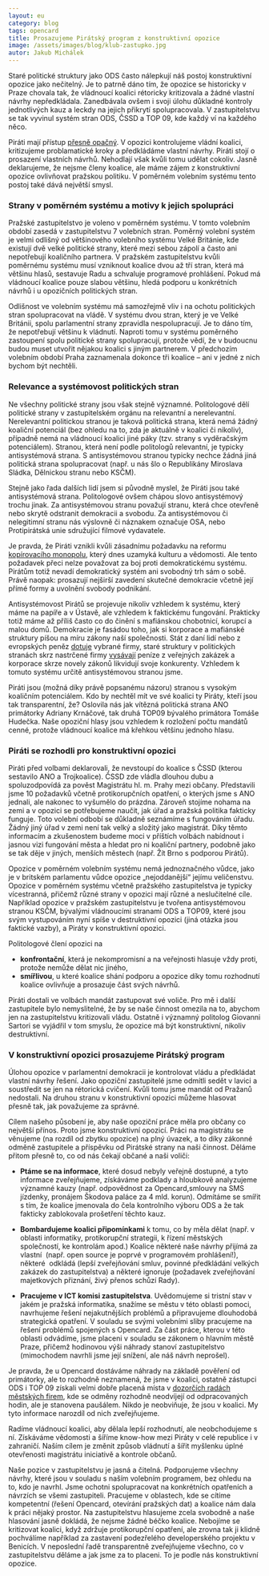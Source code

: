 ```yaml
---
layout: eu
category: blog
tags: opencard
title: Prosazujeme Pirátský program z konstruktivní opozice
image: /assets/images/blog/klub-zastupko.jpg
autor: Jakub Michálek
---
```


Staré politické struktury jako ODS často nálepkují náš postoj konstruktivní opozice
jako nečitelný. Je to patrně dáno tím, že opozice se historicky v Praze chovala tak,
že vládnoucí koalici rétoricky kritizovala a žádné vlastní návrhy nepředkládala.
Zanedbávala ovšem i svoji úlohu důkladné kontroly jednotlivých kauz a leckdy na
jejich přikrytí spolupracovala. V zastupitelstvu se tak vyvinul systém stran
ODS, ČSSD a TOP 09, kde každý ví na každého něco. 

Piráti mají přístup [přesně opačný](http://praha.pirati.cz/pirati-pul-roku-v-konstruktivni-opozici.html). V opozici kontrolujeme vládní koalici, 
kritizujeme problamatické kroky a předkládáme vlastní návrhy. Piráti stojí
o prosazení vlastních návrhů. Nehodlají však kvůli tomu udělat cokoliv.
Jasně deklarujeme, že nejsme členy koalice, ale
máme zájem z konstruktivní opozice ovlivňovat pražskou politiku.
V poměrném volebním systému tento postoj také dává největší smysl.

### Strany v poměrném systému a motivy k jejich spolupráci

Pražské zastupitelstvo je voleno v poměrném systému. V tomto volebním období
zasedá v zastupitelstvu 7 volebních stran. Poměrný volební systém je velmi odlišný
od většinového volebního systému Velké Británie, kde existují dvě velké politické strany, které mezi sebou zápolí
a často ani nepotřebují koaličního partnera. V pražském zastupitelstvu kvůli 
poměrnému systému musí vzniknout koalice dvou až tří stran, která má většinu
hlasů, sestavuje Radu a schvaluje programové prohlášení. Pokud má vládnoucí
koalice pouze slabou většinu, hledá podporu u konkrétních návrhů i 
u opozičních politických stran.

Odlišnost ve volebním systému má samozřejmě vliv i na ochotu politických stran
spolupracovat na vládě. V systému dvou stran, který je ve Velké Británii, spolu parlamentní strany 
zpravidla nespolupracují. Je to dáno tím, že nepotřebují většinu k vládnutí. 
Naproti tomu v systému poměrného zastoupení spolu politické strany 
spolupracují, protože vědí, že v budoucnu budou muset utvořit nějakou 
koalici s jiným partnerem. V předchozím volebním období Praha zaznamenala 
dokonce tři koalice – ani v jedné z nich bychom být nechtěli.

### Relevance a systémovost politických stran

Ne všechny politické strany jsou však stejně významné. 
Politologové dělí politické strany v zastupitelském orgánu na relevantní a
nerelevantní. Nerelevantní politickou stranou je taková politická strana, 
která nemá žádný koaliční potenciál (bez ohledu na to, zda je aktuálně
v koalici či nikoliv), případně nemá na vládnoucí koalici jiné páky (tzv.
strany s vyděračským potenciálem). Stranou, která není 
podle politologů relevantní, je typicky antisystémová strana. 
S antisystémovou stranou typicky nechce žádná jiná politická strana 
spolupracovat (např. u nás šlo o Republikány Miroslava Sládka, 
Dělnickou stranu nebo KSČM).

Stejně jako řada dalších lidí jsem si původně myslel, že Piráti jsou
také antisystémová strana. Politologové ovšem chápou slovo antisystémový trochu jinak.
Za antisystémovou stranu považují stranu, která chce otevřeně nebo skrytě 
odstranit demokracii a svobodu.
Za antisystémovou či nelegitimní stranu nás výslovně či náznakem označuje OSA, 
nebo Protipirátská unie sdružující filmové vydavatele. 

Je pravda, že Piráti 
vznikli kvůli zásadnímu požadavku na reformu [kopírovacího monopolu](http://www.piratskelisty.cz/clanek-1299-serial-o-copyrightu-5-dil-vladci-poplatku), který dnes uzamyká kulturu a vědomosti. Ale tento požadavek přeci 
nelze považovat za boj proti demokratickému systému. 
Pirátům totiž nevadí demokratický systém ani svobodný trh sám o sobě. 
Právě naopak: prosazují nejširší zavedení skutečné demokracie včetně její přímé
formy a uvolnění svobody podnikání. 

Antisystémovost Pirátů se projevuje nikoliv vzhledem k systému, který máme na
papíře a v Ústavě, ale vzhledem k faktickému fungování. Prakticky totiž máme
až příliš často co do činění s mafiánskou chobotnicí, korupcí a malou domů.
Demokracie je fasádou toho, jak si korporace a mafiánské struktury píšou na míru 
zákony naší společnosti. Stát z daní lidí nebo z evropských peněz [dotuje](http://praha.pirati.cz/pirati-nepodporuji-dotace-firmam.html) 
vybrané firmy, staré struktury v politických stranách skrz nastrčené firmy 
[vysávají](http://praha.pirati.cz/praha-v-zajeti-setrvacnosti.html) peníze z veřejných zakázek a korporace skrze novely zákonů 
likvidují svoje konkurenty. Vzhledem k tomuto systému určitě antisystémovou 
stranou jsme.

Piráti jsou (možná díky právě popsanému názoru) stranou s vysokým koaličním potenciálem. 
Kdo by nechtěl mít ve své koalici ty Piráty, kteří jsou tak transparentní, že?
Oslovila nás jak vítězná politická strana ANO primátorky Adriany Krnáčové, tak
druhá TOP09 bývalého primátora Tomáše Hudečka. Naše opoziční hlasy jsou
vzhledem k rozložení počtu mandátů cenné, protože vládnoucí koalice má
křehkou většinu jednoho hlasu.

### Piráti se rozhodli pro konstruktivní opozici

Piráti před volbami deklarovali, že nevstoupí do koalice s ČSSD (kterou 
sestavilo ANO a Trojkoalice). ČSSD zde vládla dlouhou dubu a spoluzodpovídá za pověst Magistrátu hl. m. 
Prahy mezi občany. Představili jsme 10 požadavků včetně protikorupčních opatření,
o kterých jsme s ANO jednali, ale nakonec to vyšumělo do prázdna. Zároveň
stojíme nohama na zemi a v opozici se potřebujeme naučit, jak úřad a pražská
politika fakticky funguje. Toto volební odbobí se důkladně seznámíme 
s fungováním úřadu. Žádný jiný úřad v zemi není tak velký a složitý jako magistrát. 
Díky těmto informacím a zkušenostem budeme moci v příštích volbách
nabídnout i jasnou vizi fungování města a hledat pro ni koaliční partnery,
podobně jako se tak děje v jiných, menších městech 
(např. Žít Brno s podporou Pirátů). 

Opozice v poměrném volebním systému nemá jednoznačného vůdce, jako je
v britském parlamentu vůdce opozice „nejoddanější“ jejímu veličenstvu. 
Opozice v poměrném systému včetně pražského zastupitelstva je typicky vícestranná,
přičemž různé strany v opozici mají různé a neslučitelné cíle. Například 
opozice v pražském zastupitelstvu je tvořena antisystémovou stranou KSČM, 
bývalými vládnoucími stranami ODS a TOP09, které jsou svým vystupováním
nyní spíše v destruktivní opozici (jiná otázka jsou faktické vazby), 
a Piráty v konstruktivní opozici. 

Politologové člení opozici na 
* **konfrontační**, která je nekompromisní a na veřejnosti hlasuje 
  vždy proti, protože nemůže dělat nic jiného, 
* **smířlivou**, u které koalice shání podporu a opozice díky tomu rozhodnutí
  koalice ovlivňuje a prosazuje část svých návrhů.

Piráti dostali ve volbách
mandát zastupovat své voliče. Pro mě i další zastupitele bylo nemyslitelné,
že by se naše činnost omezila na to, abychom jen na zastupitelstvu kritizovali
vládu. Ostatně i významný politolog Giovanni Sartori se vyjádřil v tom smyslu, 
že opozice má být konstruktivní, nikoliv destruktivní. 

### V konstruktivní opozici prosazujeme Pirátský program
Úlohou opozice v parlamentní demokracii je kontrolovat vládu a předkládat 
vlastní návrhy řešení. Jako opoziční zastupitelé jsme odmítli sedět 
v lavici a soustředit se jen na rétorická cvičení. Kvůli tomu jsme mandát 
od Pražanů nedostali. Na druhou stranu v konstruktivní opozici můžeme hlasovat
přesně tak, jak považujeme za správné.
 
Cílem našeho působení je, aby naše opoziční práce měla pro občany co největší 
přínos. Proto jsme ​konstruktivní opozicí​. Práci na magistrátu se věnujeme 
(na rozdíl od zbytku opozice) na plný úvazek, a to díky zákonné odměně zastupitele a příspěvku od Pirátské 
strany na naši činnost. Děláme přitom přesně to, co od nás čekají občané a naši voliči: 
 
* **Ptáme se na informace**, které dosud nebyly veřejně dostupné, a tyto informace 
  zveřejňujeme​, získáváme podklady a hloubkově analyzujeme významné kauzy 
  (např. odpovědnost za Opencard, ​smlouvy na SMS jízdenky​, pronájem Škodova 
  paláce za 4 mld. korun). Odmítáme se smířit s tím, že koalice jmenovala do čela 
  kontrolního výboru ODS a že tak fakticky zablokovala prošetření těchto kauz. 

* **Bombardujeme koalici připomínkami** k tomu, co by měla dělat (např. v 
  oblasti informatiky, protikorupční strategii, k řízení městských společností, ke 
  kontrolám apod.) Koalice některé naše návrhy ​přijímá za vlastní ​
  (např. ​open source je poprvé v programovém prohlášení!​), některé ​
  odkládá (lepší zveřejňování smluv, povinné předkládání velkých zakázek do 
  zastupitelstva) a některé ​ignoruje (požadavek zveřejňování majetkových 
  přiznání, živý přenos schůzí Rady). 

* **Pracujeme v ICT komisi zastupitelstva**. Uvědomujeme si tristní stav v jakém
je pražská informatika, snažíme se městu v této oblasti pomoci, navrhujeme řešení 
nejakutnějších problémů a připravujeme dlouhodobá strategická opatření. 
V souladu se svými volebními sliby pracujeme na řešení problémů spojených s Opencard. 
Za část práce, kterou v této oblasti odvádíme, jsme placeni v souladu se zákonem 
o hlavním městě Praze, přičemž hodinovou výši náhrady stanoví zastupitelstvo 
(mimochodem navrhli jsme její snížení, ale náš návrh neprošel). 

Je pravda, že u Opencard dostáváme
náhrady na základě pověření od primátorky, ale to rozhodně neznamená, že jsme v koalici, 
ostatně zástupci ODS i TOP 09 získali velmi dobře placená místa v [dozorčích radách městských firem](https://github.com/pirati-cz/KlubPraha/tree/master/spisy/2015/08-clenove-dozorcich-rad/3-odpoved), kde se odměny rozhodně neodvíjejí od odpracovaných hodin, ale je stanovena paušálem. 
Nikdo je neobviňuje, že jsou v koalici. My tyto informace narozdíl od nich zveřejňujeme. 

Radíme vládnoucí koalici, aby dělala lepší rozhodnutí, ale neobchodujeme s ní.
Získáváme vědomosti a šíříme know-how mezi Piráty v celé republice i v zahraničí.
Naším cílem je změnit způsob vládnutí a šířit myšlenku úplné otevřenosti magistrátu
iniciativě a kontrole občanů. 

Naše pozice v zastupitelstvu je jasná a čitelná. Podporujeme všechny návrhy, které jsou 
v souladu s naším volebním programem, bez ohledu na to, kdo je navrhl. Jsme ochotni spolupracovat
na konkrétních opatřeních a návrzích se všemi zastupiteli. Pracujeme v oblastech, kde se cítíme kompetentní 
(řešení Opencard, otevírání pražských dat) a koalice nám dala k práci nějaký prostor. 
Na zastupitelstvu hlasujeme zcela svobodně a naše hlasování jasně dokládá, že nejsme žádné
béčko koalice. Nebojíme se kritizovat koalici, když zdržuje protikorupční opatření, ale zrovna tak 
ji klidně pochválíme například za zastavení podezřelého developerského projektu v Benicích. 
V neposlední řadě transparentně zveřejňujeme všechno, co v zastupitelstvu děláme a jak jsme za to placeni. 
To je podle nás konstruktivní opozice. 
